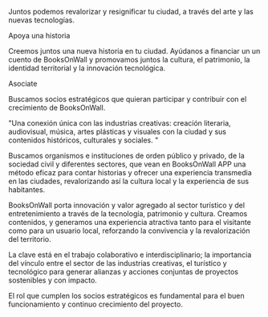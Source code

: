 Juntos podemos revalorizar y resignificar tu ciudad, a través del arte y las nuevas tecnologías.

Apoya una historia

Creemos juntos una nueva historia en tu ciudad. Ayúdanos a financiar un un cuento de BooksOnWall y promovamos juntos la cultura, el patrimonio, la identidad territorial y la innovación tecnológica.

Asociate

Buscamos socios estratégicos que quieran participar y contribuir con el crecimiento de BooksOnWall. 

"Una conexión única con las industrias creativas: creación literaria, audiovisual, música, artes plásticas y visuales con la ciudad y sus contenidos históricos, culturales y sociales.
"

Buscamos organismos e instituciones de orden público y privado, de la sociedad civil y diferentes sectores, que vean en BooksOnWall APP una método eficaz para contar historias y ofrecer una experiencia transmedia en las ciudades, revalorizando así la cultura local y la experiencia de sus habitantes.

BooksOnWall porta innovación y valor agregado al sector turístico y del entretenimiento a través de la tecnología, patrimonio y cultura. Creamos contenidos, y generamos una experiencia atractiva tanto para el visitante como para un usuario local, reforzando la convivencia y la revalorización del territorio. 

La clave está en el trabajo colaborativo e interdisciplinario; la importancia del vínculo entre el sector de las industrias creativas, el turístico y tecnológico para generar alianzas y acciones conjuntas de proyectos sostenibles y con impacto.

El rol que cumplen los socios estratégicos es fundamental para el buen   funcionamiento y continuo crecimiento del proyecto.
